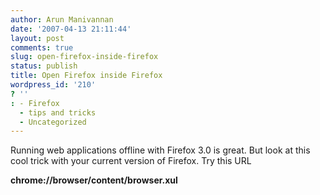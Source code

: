 ```yaml
---
author: Arun Manivannan
date: '2007-04-13 21:11:44'
layout: post
comments: true
slug: open-firefox-inside-firefox
status: publish
title: Open Firefox inside Firefox
wordpress_id: '210'
? ''
: - Firefox
  - tips and tricks
  - Uncategorized
---
```


Running web applications offline with Firefox 3.0 is great. But look at this
cool trick with your current version of Firefox. Try this URL

**chrome://browser/content/browser.xul**

